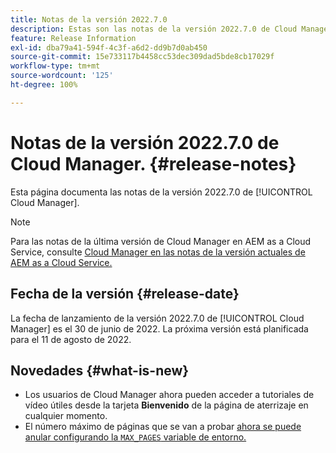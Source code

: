 ```yaml
---
title: Notas de la versión 2022.7.0
description: Estas son las notas de la versión 2022.7.0 de Cloud Manager.
feature: Release Information
exl-id: dba79a41-594f-4c3f-a6d2-dd9b7d0ab450
source-git-commit: 15e733117b4458cc53dec309dad5bde8cb17029f
workflow-type: tm+mt
source-wordcount: '125'
ht-degree: 100%

---
```


# Notas de la versión 2022.7.0 de Cloud Manager. {#release-notes}

Esta página documenta las notas de la versión 2022.7.0 de [!UICONTROL Cloud Manager].

>[!NOTE]
>
>Para las notas de la última versión de Cloud Manager en AEM as a Cloud Service, consulte [Cloud Manager en las notas de la versión actuales de AEM as a Cloud Service.](https://experienceleague.adobe.com/docs/experience-manager-cloud-service/content/implementing/using-cloud-manager/release-notes-cloud-manager/release-notes-cm-current.html?lang=es)

## Fecha de la versión {#release-date}

La fecha de lanzamiento de la versión 2022.7.0 de [!UICONTROL Cloud Manager] es el 30 de junio de 2022. La próxima versión está planificada para el 11 de agosto de 2022.

## Novedades {#what-is-new}

* Los usuarios de Cloud Manager ahora pueden acceder a tutoriales de vídeo útiles desde la tarjeta **Bienvenido** de la página de aterrizaje en cualquier momento.
* El número máximo de páginas que se van a probar [ahora se puede anular configurando la `MAX_PAGES` variable de entorno.](/help/using/code-quality-testing.md#crawler)
